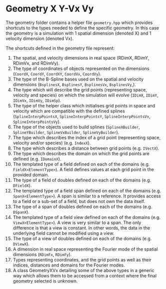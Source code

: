 # Geometry X Y-Vx Vy

The geometry folder contains a helper file `geometry.hpp` which provides shortcuts to the types needed to define the specific geometry. In this case the geometry is a simulation with 1 spatial dimension (denoted X) and 1 velocity dimension (denoted Vx).

The shortcuts defined in the geometry file represent:
1.  The spatial, and velocity dimensions in real space (RDimX, RDimY, RDimVx, and RDimVy).
2.  The type of coordinates of objects represented on the dimensions (`CoordX`, `CoordY`, `CoordXY`, `CoordVx`, `CoordVy`).
3.  The type of the B-Spline bases used on the spatial and velocity dimensions (`BsplinesX`, `BsplinesY`, `BsplinesVx`, `BsplinesVy`,).
4.  The type which will describe the grid points (representing space, velocity and species) on which the simulation will evolve (`IDimX`, `IDimY`, `IDimVx`, `IDimVy`, `IDimSp`).
5.  The type of the helper class which initialises grid points in space and velocity which are compatible with the defined splines (`SplineInterpPointsX`, `SplineInterpPointsY`, `SplineInterpPointsVx`, `SplineInterpPointsVy`).
6.  The type of the objects used to build splines (`SplineXBuilder`, `SplineYBuilder`, `SplineVxBuilder`, `SplineVyBuilder`).
7.  The type which describes the index of a grid point (representing space, velocity and/or species) (e.g. `IndexX`).
8.  The type which describes a distance between grid points (e.g. `IVectX`).
9.  The type which describes the domain on which the grid points are defined (e.g. `IDomainX`).
10. The templated type of a field defined on each of the domains (e.g. `FieldX<ElementType>`). A field defines values at each grid point in the provided domain.
11. The type of a field of doubles defined on each of the domains (e.g. `DFieldX`).
12. The templated type of a field span defined on each of the domains (e.g. `SpanX<ElementType>`). A span is similar to a reference. It provides access to a field or a sub-set of a field, but does not own the data itself.
13. The type of a span of doubles defined on each of the domains (e.g. `DSpanX`).
12. The templated type of a field view defined on each of the domains (e.g. `ViewX<ElementType>`). A view is very similar to a span. The only difference is that a view is constant. In other words, the data in the underlying field cannot be modified using a view.
13. The type of a view of doubles defined on each of the domains (e.g. `DViewX`).
14. A dimension in real space representing the Fourier mode of the spatial dimensions (`RDimFx`, `RDimFy`).
15. Types representing coordinates, and the grid points as well as their indices, distances and domains for the Fourier modes.
16. A class GeometryXVx detailing some of the above types in a generic way which allows them to be accessed from a context where the final geometry selected is unknown.
